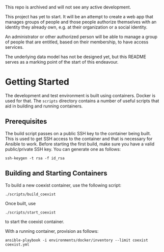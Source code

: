 This repo is archived and will not see any active development.



This project has yet to start. It will be an attempt to create a web
app that manages groups of people and those people authorize themselves
with an identity they already own, e.g. at their organization or
a social identity.

An administrator or other authorized person will be able to manage a
group of people that are entitled, based on their membership, to have
access services.

The underlying data model has not be designed yet, but this README
serves as a marking point of the start of this endeavour.


# Getting Started
The development and test environment is built using containers. Docker
is used for that. The `scripts` directory contains a number of useful
scripts that aid in building and running containers. 

## Prerequisites
The build script passes on a public SSH key to the container being
built. This is used to get SSH access to the container and that is
necessary for Ansible to work. Before starting the first build, make
sure you have a valid public/private SSH key. You can generate one
as follows:
```
ssh-keygen -t rsa -f id_rsa
```

## Building and Starting Containers
To build a new
coexist container, use the following script:
```
./scripts/build_coexist
```
Once built, use
```
./scripts/start_coexist
```
to start the coexist container.

With a running container, provision as follows:
```
ansible-playbook -i environments/docker/inventory --limit coexist coexist.yml
```
